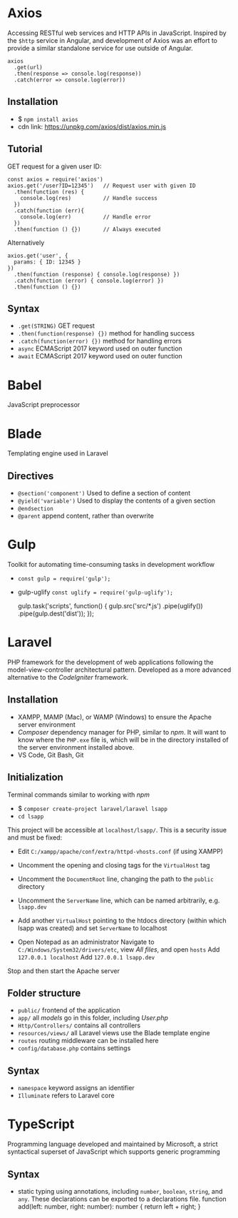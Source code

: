 # Axios
Accessing RESTful web services and HTTP APIs in JavaScript. Inspired by the `$http` service in Angular, and development of Axios was an effort to provide a similar standalone service for use outside of Angular.

    axios
      .get(url)
      .then(response => console.log(response))
      .catch(error => console.log(error))

## Installation
- $ `npm install axios`
- cdn link: https://unpkg.com/axios/dist/axios.min.js

## Tutorial
GET request for a given user ID:

    const axios = require('axios')
    axios.get('/user?ID=12345')   // Request user with given ID
      .then(function (res) {
        console.log(res)          // Handle success
      })
      .catch(function (err){
        console.log(err)          // Handle error
      })
      .then(function () {})       // Always executed

Alternatively

    axios.get('user', {
      params: { ID: 12345 }
    })
      .then(function (response) { console.log(response) })
      .catch(function (error) { console.log(error) })
      .then(function () {})

## Syntax
- `.get(STRING)` GET request
- `.then(function(response) {})` method for handling success
- `.catch(function(error) {})` method for handling errors
- `async` ECMAScript 2017 keyword used on outer function
- `await` ECMAScript 2017 keyword used on outer function
# Babel
JavaScript preprocessor
# Blade
Templating engine used in Laravel

## Directives
- `@section('component')` Used to define a section of content
- `@yield('variable')` Used to display the contents of a given section
- `@endsection`
- `@parent` append content, rather than overwrite

# Gulp
Toolkit for automating time-consuming tasks in development workflow
- `const gulp = require('gulp');`
- gulp-uglify `const uglify = require('gulp-uglify');`

    gulp.task('scripts', function() {
      gulp.src('src/*.js')
      .pipe(uglify())
      .pipe(gulp.dest('dist'));
    });

# Laravel
PHP framework for the development of web applications following the model-view-controller architectural pattern. Developed as a more advanced alternative to the _CodeIgniter_ framework.

## Installation
- XAMPP, MAMP (Mac), or WAMP (Windows) to ensure the Apache server environment
- _Composer_ dependency manager for PHP, similar to _npm_. It will want to know where the `PHP.exe` file is, which will be in the directory installed of the server environment installed above.
- VS Code, Git Bash, Git

## Initialization
Terminal commands similar to working with _npm_
- $ `composer create-project laravel/laravel lsapp`
- `cd lsapp`

This project will be accessible at `localhost/lsapp/`. This is a security issue and must be fixed:
- Edit `C:/xampp/apache/conf/extra/httpd-vhosts.conf` (if using XAMPP)
- Uncomment the opening and closing tags for the `VirtualHost` tag
- Uncomment the `DocumentRoot` line, changing the path to the `public` directory
- Uncomment the `ServerName` line, which can be named arbitrarily, e.g. `lsapp.dev`
- Add another `VirtualHost` pointing to the htdocs directory (within which lsapp was created) and set `ServerName` to localhost

- Open Notepad as an administrator
  Navigate to `C:/Windows/System32/drivers/etc`, view _All files_, and open `hosts`
  Add `127.0.0.1 localhost`
  Add `127.0.0.1 lsapp.dev`

Stop and then start the Apache server

## Folder structure
- `public/` frontend of the application
- `app/` all _models_ go in this folder, including _User.php_
- `Http/Controllers/` contains all controllers
- `resources/views/` all Laravel views use the Blade template engine 
- `routes` routing middleware can be installed here
- `config/database.php` contains settings

## Syntax
- `namespace` keyword assigns an identifier
- `Illuminate` refers to Laravel core

# TypeScript
Programming language developed and maintained by Microsoft, a strict syntactical superset of JavaScript which supports generic programming

## Syntax
- static typing using annotations, including `number`, `boolean`, `string`, and `any`. These declarations can be exported to a declarations file.
function add(left: number, right: number): number 
  {
	  return left + right;
  }
